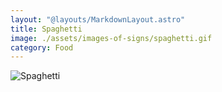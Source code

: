 ```yaml
---
layout: "@layouts/MarkdownLayout.astro"
title: Spaghetti
image: ./assets/images-of-signs/spaghetti.gif
category: Food
---
```


![Spaghetti](@signs/spaghetti.gif)
